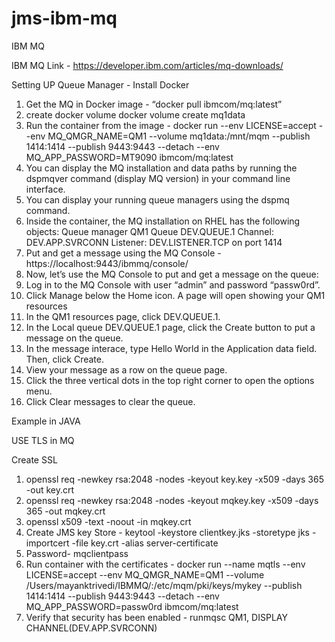 # jms-ibm-mq
IBM MQ

IBM MQ Link - https://developer.ibm.com/articles/mq-downloads/

 
Setting UP Queue Manager - 
Install Docker
1. Get the MQ in Docker image - “docker pull ibmcom/mq:latest”
2. create docker volume docker volume create mq1data
3. Run the container from the image - docker run --env LICENSE=accept --env MQ_QMGR_NAME=QM1 --volume mq1data:/mnt/mqm --publish 1414:1414 --publish 9443:9443 --detach --env MQ_APP_PASSWORD=MT9090 ibmcom/mq:latest
4. You can display the MQ installation and data paths by running the dspmqver command (display MQ version) in your command line interface.
5. You can display your running queue managers using the dspmq command.
6. Inside the container, the MQ installation on RHEL has the following objects:
     Queue manager QM1
     Queue DEV.QUEUE.1
     Channel: DEV.APP.SVRCONN
     Listener: DEV.LISTENER.TCP on port 1414
7. Put and get a message using the MQ Console - https://localhost:9443/ibmmq/console/ 
8. Now, let’s use the MQ Console to put and get a message on the queue:
9. Log in to the MQ Console with user “admin” and password “passw0rd”.
10. Click Manage below the Home icon. A page will open showing your QM1 resources
11. In the QM1 resources page, click DEV.QUEUE.1.
12. In the Local queue DEV.QUEUE.1 page, click the Create button to put a message on the queue.
13. In the message interace, type Hello World in the Application data field. Then, click Create.
14. View your message as a row on the queue page.
16. Click the three vertical dots in the top right corner to open the options menu.
17. Click Clear messages to clear the queue.

Example in JAVA
 
USE TLS in MQ

Create SSL
1. openssl req -newkey rsa:2048 -nodes -keyout key.key -x509 -days 365 -out key.crt
2. openssl req -newkey rsa:2048 -nodes -keyout mqkey.key -x509 -days 365 -out mqkey.crt
3. openssl x509 -text -noout -in mqkey.crt
4. Create JMS key Store -  keytool -keystore clientkey.jks -storetype jks -importcert -file key.crt -alias server-certificate
5. Password- mqclientpass
6. Run container with the certificates - docker run --name mqtls --env LICENSE=accept --env MQ_QMGR_NAME=QM1 --volume /Users/mayanktrivedi/IBMMQ/:/etc/mqm/pki/keys/mykey --publish 1414:1414 --publish 9443:9443 --detach --env MQ_APP_PASSWORD=passw0rd ibmcom/mq:latest
7. Verify that security has been enabled - runmqsc QM1, DISPLAY CHANNEL(DEV.APP.SVRCONN)
 



